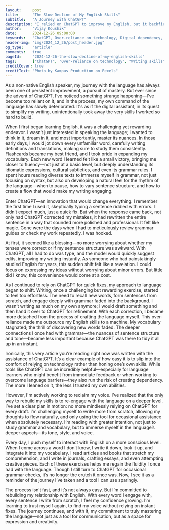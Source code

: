 ```yaml
---
layout:     post
title:      "The Slow Decline of My English Skills"
subtitle:   "A Journey with ChatGPT"
description: "I relied on ChatGPT to improve my English, but it backfired. This is the story of how AI made my language skills worse—and how I'm fighting to reclaim them."
author:     "Vijay Koushik"
date:       2024-12-26 09:00:00
keywords:   "ChatGPT, Over-reliance on technology, Digital dependency, Writing skills, Self-improvement"
header-img: "img/2024_12_26/post_header.jpg"
og_type: 	"article"
comments:   true
pageId:     "2024-12-26-the-slow-decline-of-my-english-skills"
tags:       ["ChatGPT", "Over-reliance on technology", "Writing skills"]
creditCover: true
creditText: "Photo by Kampus Production on Pexels"
---
```

<p>As a non-native English speaker, my journey with the language has always been one of persistent improvement, a pursuit of mastery. But ever since the advent of ChatGPT, I’ve noticed something strange happening—I’ve become too reliant on it, and in the process, my own command of the language has slowly deteriorated. It's as if the digital assistant, in its quest to simplify my writing, unintentionally took away the very skills I worked so hard to build.</p>

<p>When I first began learning English, it was a challenging yet rewarding endeavor. I wasn’t just interested in speaking the language; I wanted to think in it, dream in it, and most importantly, master its nuances. In those early days, I would jot down every unfamiliar word, carefully writing definitions and translations, making sure to study them consistently. Flashcards became my best friend, and I took pride in expanding my vocabulary. Each new word I learned felt like a small victory, bringing me closer to fluency—not just at a basic level, but deeply understanding its idiomatic expressions, cultural subtleties, and even its grammar rules. I spent hours reading diverse texts to immerse myself in grammar, not just focusing on syntax, but also on developing a natural feel for the rhythm of the language—when to pause, how to vary sentence structure, and how to create a flow that would make my writing engaging.</p>

<p>Enter ChatGPT—an innovation that would change everything. I remember the first time I used it, skeptically typing a sentence riddled with errors. I didn’t expect much, just a quick fix. But when the response came back, not only had ChatGPT corrected my mistakes, it had rewritten the entire sentence in a way that sounded more polished and professional. It felt like magic. Gone were the days when I had to meticulously review grammar guides or check my work repeatedly. I was hooked.  </p>

<p>At first, it seemed like a blessing—no more worrying about whether my tenses were correct or if my sentence structure was awkward. With ChatGPT, all I had to do was type, and the model would quickly suggest edits, improving my writing instantly. As someone who had painstakingly studied English for years, this sudden shift felt like a revelation. I could focus on expressing my ideas without worrying about minor errors. But little did I know, this convenience would come at a cost.</p>

<p>As I continued to rely on ChatGPT for quick fixes, my approach to language began to shift. Writing, once a challenging but rewarding exercise, started to feel too effortless. The need to recall new words, form sentences from scratch, and engage deeply with grammar faded into the background. I wasn’t writing as much on my own anymore; I would draft something and then hand it over to ChatGPT for refinement. With each correction, I became more detached from the process of crafting the language myself. This over-reliance made me outsource my English skills to a machine. My vocabulary stagnated; the thrill of discovering new words faded. The deeper connections I once had with grammar—the nuances of sentence structure and tone—became less important because ChatGPT was there to tidy it all up in an instant.</p>

<p>Ironically, this very article you’re reading right now was written with the assistance of ChatGPT. It’s a clear example of how easy it is to slip into the comfort of relying on technology rather than honing one’s own skills. While tools like ChatGPT can be incredibly helpful—especially for language learners who might benefit from immediate feedback or when working to overcome language barriers—they also run the risk of creating dependency. The more I leaned on it, the less I trusted my own abilities.</p>

<p>However, I'm actively working to reclaim my voice. I’ve realized that the only way to rebuild my skills is to re-engage with the language on a deeper level. I’ve set a clear plan in motion: no more mindlessly relying on ChatGPT for every draft. I’m challenging myself to write more from scratch, allowing my thoughts to flow naturally, and only using the tool for occasional assistance when absolutely necessary. I’m reading with greater intention, not just to study grammar and vocabulary, but to immerse myself in the language’s deeper aspects—its tone, style, and voice. </p>

<p>Every day, I push myself to interact with English on a more conscious level. When I come across a word I don’t know, I write it down, look it up, and integrate it into my vocabulary. I read articles and books that stretch my comprehension, and I write in journals, crafting essays, and even attempting creative pieces. Each of these exercises helps me regain the fluidity I once had with the language. Though I still turn to ChatGPT for occasional grammar checks, it’s no longer the crutch it once was. Now, I see it as a reminder of the journey I’ve taken and a tool I can use sparingly.</p>

<p>The process isn’t fast, and it’s not always easy. But I’m committed to rebuilding my relationship with English. With every word I engage with, every sentence I write from scratch, I feel my confidence growing. I’m learning to trust myself again, to find my voice without relying on instant fixes. The journey continues, and with it, my commitment to truly mastering the language—not just as a tool for communication, but as a space for expression and creativity.</p>
